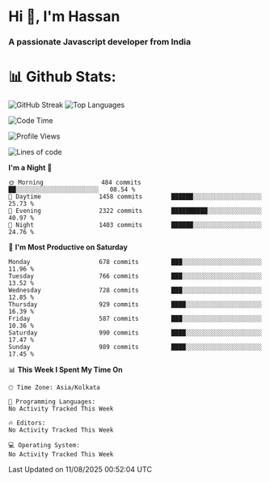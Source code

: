 # Hi 👋, I'm Hassan
### A passionate Javascript developer from India


# 📊 Github Stats:
![GitHub Streak](https://github-readme-streak-stats.herokuapp.com/?user=codeblooded47&theme=dracula&hide_border=false)
![Top Languages](https://github-readme-stats.vercel.app/api/top-langs/?username=codeblooded47&layout=compact&theme=dracula)



<!--START_SECTION:waka-->
![Code Time](http://img.shields.io/badge/Code%20Time-883%20hrs%201%20min-blue)

![Profile Views](http://img.shields.io/badge/Profile%20Views-0-blue)

![Lines of code](https://img.shields.io/badge/From%20Hello%20World%20I%27ve%20Written-24.2%20million%20lines%20of%20code-blue)

**I'm a Night 🦉** 

```text
🌞 Morning                484 commits         ██░░░░░░░░░░░░░░░░░░░░░░░   08.54 % 
🌆 Daytime                1458 commits        ██████░░░░░░░░░░░░░░░░░░░   25.73 % 
🌃 Evening                2322 commits        ██████████░░░░░░░░░░░░░░░   40.97 % 
🌙 Night                  1403 commits        ██████░░░░░░░░░░░░░░░░░░░   24.76 % 
```
📅 **I'm Most Productive on Saturday** 

```text
Monday                   678 commits         ███░░░░░░░░░░░░░░░░░░░░░░   11.96 % 
Tuesday                  766 commits         ███░░░░░░░░░░░░░░░░░░░░░░   13.52 % 
Wednesday                728 commits         ███░░░░░░░░░░░░░░░░░░░░░░   12.85 % 
Thursday                 929 commits         ████░░░░░░░░░░░░░░░░░░░░░   16.39 % 
Friday                   587 commits         ███░░░░░░░░░░░░░░░░░░░░░░   10.36 % 
Saturday                 990 commits         ████░░░░░░░░░░░░░░░░░░░░░   17.47 % 
Sunday                   989 commits         ████░░░░░░░░░░░░░░░░░░░░░   17.45 % 
```


📊 **This Week I Spent My Time On** 

```text
🕑︎ Time Zone: Asia/Kolkata

💬 Programming Languages: 
No Activity Tracked This Week

🔥 Editors: 
No Activity Tracked This Week

💻 Operating System: 
No Activity Tracked This Week
```


 Last Updated on 11/08/2025 00:52:04 UTC
<!--END_SECTION:waka-->

